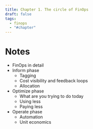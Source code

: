 ```yaml
---
title: Chapter 1. The circle of FinOps
draft: false
tags:
  - finops
  - "#chapter"
---
```

# Notes
- FinOps in detail
- Inform phase
    - Tagging
    - Cost visibility and feedback loops
    - Allocation
- Optimize phase
    - What are you trying to do today
    - Using less
    - Paying less
- Operate phase
    - Automation
    - Unit economics

